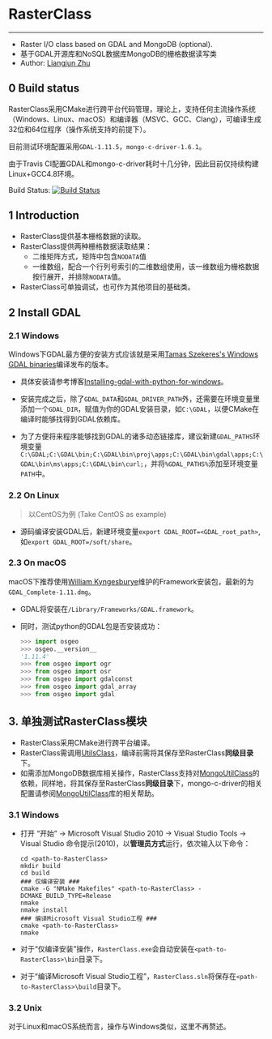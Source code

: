 # RasterClass
-------------

+ Raster I/O class based on GDAL and MongoDB (optional).
+ 基于GDAL开源库和NoSQL数据库MongoDB的栅格数据读写类
+ Author: [Liangjun Zhu](http://zhulj.net)

## 0 Build status
RasterClass采用CMake进行跨平台代码管理，理论上，支持任何主流操作系统（Windows、Linux、macOS）和编译器（MSVC、GCC、Clang），可编译生成32位和64位程序（操作系统支持的前提下）。

目前测试环境配置采用`GDAL-1.11.5`，`mongo-c-driver-1.6.1`。

由于Travis CI配置GDAL和mongo-c-driver耗时十几分钟，因此目前仅持续构建Linux+GCC4.8环境。

Build Status: [![Build Status](https://travis-ci.org/lreis2415/RasterClass.svg?branch=master)](https://travis-ci.org/lreis2415/RasterClass)


## 1 Introduction
+ RasterClass提供基本栅格数据的读取。
+ RasterClass提供两种栅格数据读取结果：
    + 二维矩阵方式，矩阵中包含`NODATA`值
    + 一维数组，配合一个行列号索引的二维数组使用，该一维数组为栅格数据按行展开，并排除`NODATA`值。
+ RasterClass可单独调试，也可作为其他项目的基础类。

## 2 Install GDAL
### 2.1 Windows
Windows下GDAL最方便的安装方式应该就是采用[Tamas Szekeres's Windows GDAL binaries](http://www.gisinternals.com/release.php)编译发布的版本。

+ 具体安装请参考博客[Installing-gdal-with-python-for-windows](https://sandbox.idre.ucla.edu/sandbox/tutorials/installing-gdal-for-windows "installing-gdal-with-python-for-windows")。

+ 安装完成之后，除了`GDAL_DATA`和`GDAL_DRIVER_PATH`外，还需要在环境变量里添加一个`GDAL_DIR`，赋值为你的GDAL安装目录，如`C:\GDAL`，以便CMake在编译时能够找得到GDAL依赖库。

+ 为了方便将来程序能够找到GDAL的诸多动态链接库，建议新建`GDAL_PATHS`环境变量`C:\GDAL;C:\GDAL\bin;C:\GDAL\bin\proj\apps;C:\GDAL\bin\gdal\apps;C:\GDAL\bin\ms\apps;C:\GDAL\bin\curl;`，并将`%GDAL_PATHS%`添加至环境变量`PATH`中。

### 2.2 On Linux

> 以CentOS为例 (Take CentOS as example)

+ 源码编译安装GDAL后，新建环境变量`export GDAL_ROOT=<GDAL_root_path>`, 如`export GDAL_ROOT=/soft/share`。

### 2.3 On macOS
macOS下推荐使用[William Kyngesburye](http://www.kyngchaos.com/software:frameworks)维护的Framework安装包，最新的为`GDAL_Complete-1.11.dmg`。

+ GDAL将安装在`/Library/Frameworks/GDAL.framework`。
+ 同时，测试python的GDAL包是否安装成功：

	```python
	>>> import osgeo
	>>> osgeo.__version__
	'1.11.4'
	>>> from osgeo import ogr
	>>> from osgeo import osr
	>>> from osgeo import gdalconst
	>>> from osgeo import gdal_array
	>>> from osgeo import gdal
	```

## 3. 单独测试RasterClass模块

+ RasterClass采用CMake进行跨平台编译。
+ RasterClass需调用[UtilsClass](https://github.com/lreis2415/UtilsClass)，编译前需将其保存至RasterClass**同级目录**下。
+ 如需添加MongoDB数据库相关操作，RasterClass支持对[MongoUtilClass](https://github.com/lreis2415/MongoUtilClass)的依赖，同样地，将其保存至RasterClass**同级目录**下，mongo-c-driver的相关配置请参阅[MongoUtilClass](https://github.com/lreis2415/MongoUtilClass)库的相关帮助。

### 3.1 Windows
+ 打开 “开始” -> Microsoft Visual Studio 2010 -> Visual Studio Tools -> Visual Studio 命令提示(2010)，以**管理员方式**运行，依次输入以下命令：

	```shell
	cd <path-to-RasterClass>
	mkdir build
	cd build
	### 仅编译安装 ###
	cmake -G "NMake Makefiles" <path-to-RasterClass> -DCMAKE_BUILD_TYPE=Release
	nmake
	nmake install
	### 编译Microsoft Visual Studio工程 ###
	cmake <path-to-RasterClass>
	nmake
	```

+ 对于“仅编译安装”操作，`RasterClass.exe`会自动安装在`<path-to-RasterClass>\bin`目录下。
+ 对于“编译Microsoft Visual Studio工程”，`RasterClass.sln`将保存在`<path-to-RasterClass>\build`目录下。

### 3.2 Unix
对于Linux和macOS系统而言，操作与Windows类似，这里不再赘述。

